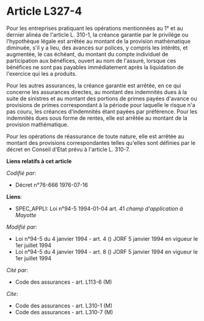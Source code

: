 # Article L327-4

Pour les entreprises pratiquant les opérations mentionnées au 1° et au dernier alinéa de l'article L. 310-1, la créance
garantie par le privilège ou l'hypothèque légale est arrêtée au montant de la provision mathématique diminuée, s'il y a lieu,
des avances sur polices, y compris les intérêts, et augmentée, le cas échéant, du montant du compte individuel de
participation aux bénéfices, ouvert au nom de l'assuré, lorsque ces bénéfices ne sont pas payables immédiatement après la
liquidation de l'exercice qui les a produits.

Pour les autres assurances, la créance garantie est arrêtée, en ce qui concerne les assurances directes, au montant des
indemnités dues à la suite de sinistres et au montant des portions de primes payées d'avance ou provisions de primes
correspondant à la période pour laquelle le risque n'a pas couru, les créances d'indemnités étant payées par préférence. Pour
les indemnités dues sous forme de rentes, elle est arrêtée au montant de la provision mathématique.

Pour les opérations de réassurance de toute nature, elle est arrêtée au montant des provisions correspondantes telles
qu'elles sont définies par le décret en Conseil d'Etat prévu à l'article L. 310-7.

**Liens relatifs à cet article**

_Codifié par_:

  - Décret n°76-666 1976-07-16

**Liens**:

  - SPEC_APPLI: Loi n°94-5 1994-01-04 art. 41 *champ d'application à Mayotte*

_Modifié par_:

  - Loi n°94-5 du 4 janvier 1994 - art. 4 () JORF 5 janvier 1994 en vigueur le 1er juillet 1994
  - Loi n°94-5 du 4 janvier 1994 - art. 8 () JORF 5 janvier 1994 en vigueur le 1er juillet 1994

_Cité par_:

  - Code des assurances - art. L113-6 (M)

_Cite_:

  - Code des assurances - art. L310-1 (M)
  - Code des assurances - art. L310-7 (M)
